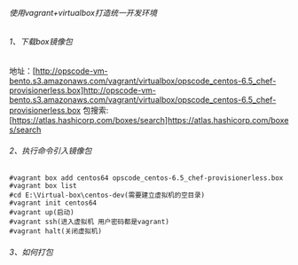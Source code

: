 ###### 使用vagrant+virtualbox打造统一开发环境



###### 1、下载box镜像包
地址：[http://opscode-vm-bento.s3.amazonaws.com/vagrant/virtualbox/opscode_centos-6.5_chef-provisionerless.box]http://opscode-vm-bento.s3.amazonaws.com/vagrant/virtualbox/opscode_centos-6.5_chef-provisionerless.box
包搜索:[https://atlas.hashicorp.com/boxes/search]https://atlas.hashicorp.com/boxes/search

###### 2、执行命令引入镜像包
```
#vagrant box add centos64 opscode_centos-6.5_chef-provisionerless.box
#vagrant box list
#cd E:\Virtual-box\centos-dev(需要建立虚拟机的空目录)
#vagrant init centos64
#vagrant up(启动)
#vagrant ssh(进入虚拟机 用户密码都是vagrant)
#vagrant halt(关闭虚拟机)
```

###### 3、如何打包

